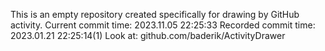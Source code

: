 This is an empty repository created specifically for drawing by GitHub activity.
Current commit time: 2023.11.05 22:25:33
Recorded commit time: 2023.01.21 22:25:14(1)
Look at: github.com/baderik/ActivityDrawer
